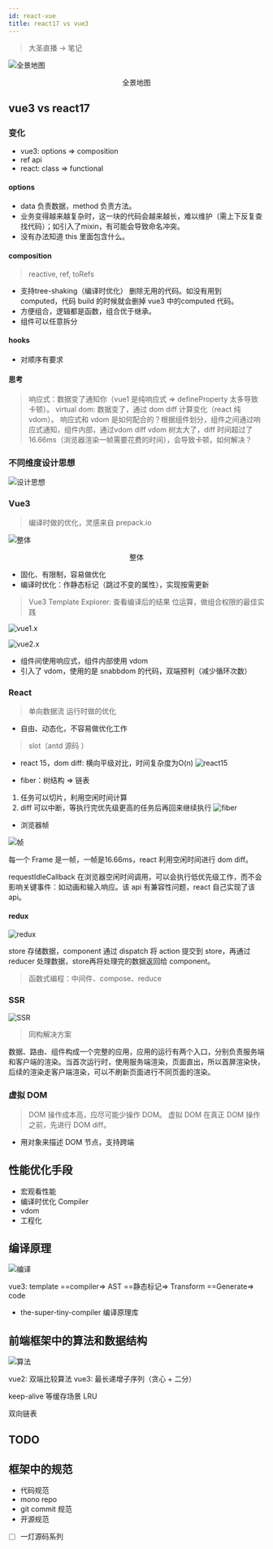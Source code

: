 ```yaml
---
id: react-vue
title: react17 vs vue3
---
```


> 大圣直播  -> 笔记

![全景地图](https://ypyun.ywhoo.cn/assets/20210305213345.png)

<center>全景地图</center>

## vue3 vs react17

### 变化

* vue3: options => composition
* ref api
* react: class => functional

#### options

* data 负责数据，method 负责方法。
* 业务变得越来越复杂时，这一块的代码会越来越长，难以维护（需上下反复查找代码）；如引入了mixin，有可能会导致命名冲突。
* 没有办法知道 this 里面包含什么。

#### composition

> reactive, ref, toRefs

* 支持tree-shaking（编译时优化） 删除无用的代码。如没有用到 computed，代码 build 的时候就会删掉 vue3 中的computed 代码。
* 方便组合，逻辑都是函数，组合优于继承。
* 组件可以任意拆分

#### hooks

* 对顺序有要求

#### 思考

> 响应式：数据变了通知你（vue1 是纯响应式 => defineProperty 太多导致卡顿）。
> virtual dom: 数据变了，通过 dom diff 计算变化（react 纯 vdom）。
> 响应式和 vdom 是如何配合的？根据组件划分，组件之间通过响应式通知，组件内部，通过vdom diff
> vdom 树太大了，diff 时间超过了 16.66ms（浏览器渲染一帧需要花费的时间），会导致卡顿，如何解决？

### 不同维度设计思想

![设计思想](https://ypyun.ywhoo.cn/assets/20210306133112.png)

### Vue3

> 编译时做的优化，灵感来自 prepack.io

![整体](https://ypyun.ywhoo.cn/assets/20210305222222.png)
<center>整体</center>

* 固化、有限制，容易做优化
* 编译时优化：作静态标记（跳过不变的属性），实现按需更新

> Vue3 Template Explorer: 查看编译后的结果
> 位运算，做组合权限的最佳实践

![vue1.x](https://ypyun.ywhoo.cn/assets/20210305231340.png)

![vue2.x](https://ypyun.ywhoo.cn/assets/20210305231529.png)

* 组件间使用响应式，组件内部使用 vdom
* 引入了 vdom，使用的是 snabbdom 的代码，双端预判（减少循环次数）

### React

> 单向数据流
> 运行时做的优化

* 自由、动态化，不容易做优化工作

> slot（antd 源码 ）

* react 15，dom diff: 横向平级对比，时间复杂度为O(n)
![react15](https://ypyun.ywhoo.cn/assets/20210305231412.png)

* fiber：树结构 => 链表
1. 任务可以切片，利用空闲时间计算
2. diff 可以中断，等执行完优先级更高的任务后再回来继续执行
![fiber](https://ypyun.ywhoo.cn/assets/20210305231852.png)

* 浏览器帧

![帧](https://ypyun.ywhoo.cn/assets/20210305233654.png)

每一个 Frame 是一帧，一帧是16.66ms，react 利用空闲时间进行 dom diff。

requestIdleCallback 在浏览器空闲时间调用，可以会执行低优先级工作，而不会影响关键事件：如动画和输入响应。该 api 有兼容性问题，react 自己实现了该 api。

#### redux

![redux](https://ypyun.ywhoo.cn/assets/20210307140130.png)

store 存储数据，component 通过 dispatch 将 action 提交到 store，再通过 reducer 处理数据，store再将处理完的数据返回给 component。

> 函数式编程：中间件、compose、reduce

### SSR

![SSR](https://ypyun.ywhoo.cn/assets/20210307142717.png)

> 同构解决方案

数据、路由、组件构成一个完整的应用，应用的运行有两个入口，分别负责服务端和客户端的渲染。当首次运行时，使用服务端渲染，页面直出，所以首屏渲染快，后续的渲染走客户端渲染，可以不刷新页面进行不同页面的渲染。

### 虚拟 DOM

> DOM 操作成本高，应尽可能少操作 DOM。
> 虚拟 DOM 在真正 DOM 操作之前，先进行 DOM diff。

* 用对象来描述 DOM 节点，支持跨端

## 性能优化手段

* 宏观看性能
* 编译时优化 Compiler
* vdom
* 工程化

## 编译原理

![编译](https://ypyun.ywhoo.cn/assets/20210305235453.png)

vue3: template ==compiler=> AST ==静态标记=> Transform ==Generate=> code

* the-super-tiny-compiler 编译原理库

## 前端框架中的算法和数据结构

![算法](https://ypyun.ywhoo.cn/assets/20210307145421.png)

vue2: 双端比较算法
vue3: 最长递增子序列（贪心 + 二分）

keep-alive 等缓存场景 LRU

双向链表

## TODO

## 框架中的规范

* 代码规范
* mono repo
* git commit 规范
* 开源规范

- [ ] 一灯源码系列